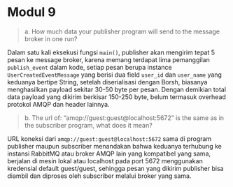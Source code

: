 # Modul 9

> a. How much data your publisher program will send to the message broker in one run?

Dalam satu kali eksekusi fungsi `main()`, publisher akan mengirim tepat 5 pesan ke message broker, karena memang terdapat lima pemanggilan `publish_event` dalam kode, setiap pesan berupa instance `UserCreatedEventMessage` yang berisi dua field `user_id` dan `user_name` yang keduanya bertipe String, setelah diserialisasi dengan Borsh, biasanya menghasilkan payload sekitar 30-50 byte per pesan. Dengan demikian total data payload yang dikirim berkisar 150-250 byte, belum termasuk overhead protokol AMQP dan header lainnya.


> b. The url of: “amqp://guest:guest@localhost:5672” is the same as in the subscriber program, what does it mean?

URL koneksi dari `amqp://guest:guest@localhost:5672` sama di program publisher maupun subscriber menandakan bahwa keduanya terhubung ke instansi RabbitMQ atau broker AMQP lain yang kompatibel yang sama, berjalan di mesin lokal atau localhost pada port 5672 menggunakan kredensial default guest/guest, sehingga pesan yang dikirim publisher bisa diambil dan diproses oleh subscriber melalui broker yang sama.